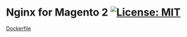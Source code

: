 # Nginx for Magento 2 [![License: MIT](https://img.shields.io/badge/License-MIT-blue.svg)](https://opensource.org/licenses/MIT)
[Dockerfile](https://github.com/ajardin/docker-images/blob/master/magento2/nginx/Dockerfile)
